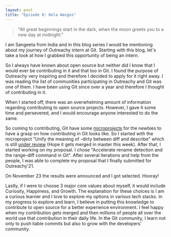 ```yaml
---
layout: post
title: "Episode 0: Hola Amigos"
---
```


> "All great beginnings start in the dark, when the moon greets you to a new day at midnight."

I am Sangeeta from India and in this blog series I would be mentioning about my journey of Outreachy intern at Git. Starting with this blog, let's take a look at how I grabbed this opportunity of being an intern.

So I always have known about open source but neither did I know that I would ever be contributing in it and that too in Git. I found the purpose of Outreachy very inspiring and therefore I decided to apply for it right away. I was reading the list of communities participating in Outreachy and Git was one of them. I have been using Git since over a year and therefore I thought of contributing in it. 

When I started off, there was an overwhelming amount of information regarding contributing to open source projects. However, I gave it some time and persevered, and I would encourage anyone interested to do the same.

So coming to contributing, Git have some [microprojects](https://git.github.io/Outreachy-21-Microprojects/) for the newbies to have a grasp on how contributing in Git looks like. So I started with the microproject "Unify the meaning of -dirty between diff and describe" which is still [under review](https://lore.kernel.org/git/pull.751.git.1602781723670.gitgitgadget@gmail.com/) (Hope it gets merged in master this week). After that, I started working on my proposal. I chose "Accelerate rename detection and the range-diff command in
Git". After several iterations and help from the people, I was able to complete my proposal that I finally submitted for Outreachy‘21. 

On November 23 the results were announced and I got selected. Hooray!

Lastly, if I were to choose 3 major core values about myself, it would include Curiosity, Happiness, and Growth. The explanation for these choices is I am a curious learner and I love to explore my options in various tech stacks. In my progress to explore and learn, I believe in putting this knowledge to contribute to open source for a better experience environment. I feel happy when my contribution gets merged and then millions of people all over the world use that contribution in their daily life. In the Git community, I learn not only to push liable commits but also to grow with the developers’ community.

